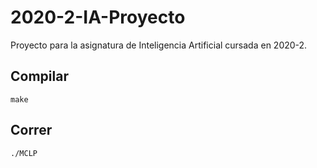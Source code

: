 # 2020-2-IA-Proyecto
Proyecto para la asignatura de Inteligencia Artificial cursada en 2020-2.

## Compilar
```
make
```

## Correr
```
./MCLP
```
